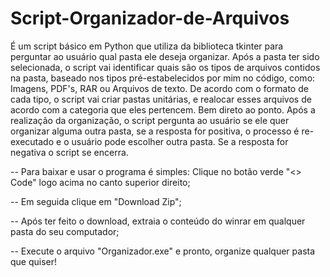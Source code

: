 # Script-Organizador-de-Arquivos

É um script básico em Python que utiliza da biblioteca tkinter para perguntar ao usuário qual pasta ele deseja organizar.
Após a pasta ter sido selecionada, o script vai identificar quais são os tipos de arquivos contidos na pasta, baseado nos tipos pré-estabelecidos por mim no código, como: Imagens, PDF's, RAR ou Arquivos de texto.
De acordo com o formato de cada tipo, o script vai criar pastas unitárias, e realocar esses arquivos de acordo com a categoria que eles pertencem. Bem direto ao ponto.
Após a realização da organização, o script pergunta ao usuário se ele quer organizar alguma outra pasta, se a resposta for positiva, o processo é re-executado e o usuário pode escolher outra pasta. Se a resposta for negativa o script se encerra.

-- Para baixar e usar o programa é simples: Clique no botão verde "<> Code" logo acima no canto superior direito;

-- Em seguida clique em "Download Zip";

-- Após ter feito o download, extraia o conteúdo do winrar em qualquer pasta do seu computador;

-- Execute o arquivo "Organizador.exe" e pronto, organize qualquer pasta que quiser!
